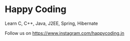 # Happy Coding

Learn C, C++, Java, J2EE, Spring, Hibernate

Follow us on https://www.instagram.com/happycoding.in
